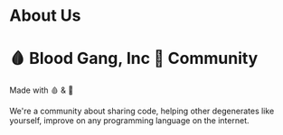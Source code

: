 # About Us

# 🩸 Blood Gang, Inc 🥀 Community
Made with 🩸 & 🥀

We're a community about sharing code, helping other degenerates like yourself, improve on
any programming language on the internet.
